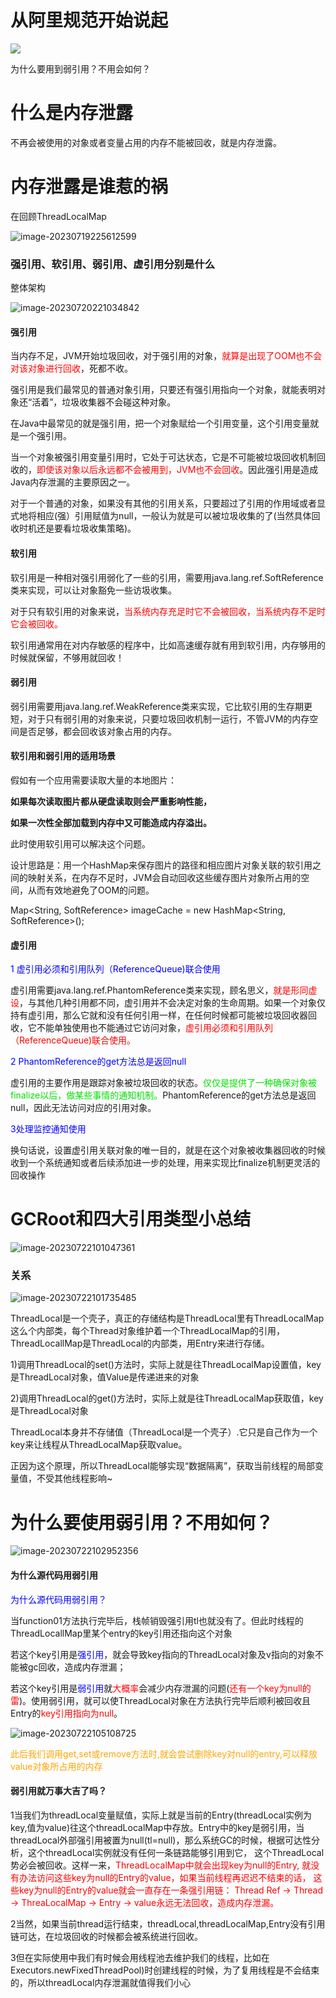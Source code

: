 # 从阿里规范开始说起

![](images/2.ThreadLocal阿里规范.png)

为什么要用到弱引用？不用会如何？

# 什么是内存泄露

不再会被使用的对象或者变量占用的内存不能被回收，就是内存泄露。

# 内存泄露是谁惹的祸

在回顾ThreadLocalMap

![image-20230719225612599](images/7.ThreadLocal回顾.png)

### 强引用、软引用、弱引用、虚引用分别是什么

整体架构

![image-20230720221034842](images/8.强软弱虚引用架构.png)

#### 强引用

当内存不足，JVM开始垃圾回收，对于强引用的对象，<font color = 'red'>就算是出现了OOM也不会对该对象进行回收</font>，死都不收。

强引用是我们最常见的普通对象引用，只要还有强引用指向一个对象，就能表明对象还“活着”，垃圾收集器不会碰这种对象。

在Java中最常见的就是强引用，把一个对象赋给一个引用变量，这个引用变量就是一个强引用。

当一个对象被强引用变量引用时，它处于可达状态，它是不可能被垃圾回收机制回收的，<font color = 'red'>即使该对象以后永远都不会被用到，JVM也不会回收</font>。因此强引用是造成Java内存泄漏的主要原因之一。

对于一个普通的对象，如果没有其他的引用关系，只要超过了引用的作用域或者显式地将相应(强）引用赋值为null，一般认为就是可以被垃圾收集的了(当然具体回收时机还是要看垃圾收集策略)。

#### 软引用

软引用是一种相对强引用弱化了一些的引用，需要用java.lang.ref.SoftReference类来实现，可以让对象豁免一些访圾收集。

对于只有软引用的对象来说，<font color = 'red'>当系统内存充足时它不会被回收，当系统内存不足时它会被回收。</font>

软引用通常用在对内存敏感的程序中，比如高速缓存就有用到软引用，内存够用的时候就保留，不够用就回收！

#### 弱引用

弱引用需要用java.lang.ref.WeakReference类来实现，它比软引用的生存期更短，对于只有弱引用的对象来说，只要垃圾回收机制一运行，不管JVM的内存空间是否足够，都会回收该对象占用的内存。

#### 软引用和弱引用的适用场景

假如有一个应用需要读取大量的本地图片：

**如果每次读取图片都从硬盘读取则会严重影响性能，**

**如果一次性全部加载到内存中又可能造成内存溢出。**

此时使用软引用可以解决这个问题。

设计思路是：用一个HashMap来保存图片的路径和相应图片对象关联的软引用之间的映射关系，在内存不足时，JVM会自动回收这些缓存图片对象所占用的空间，从而有效地避免了OOM的问题。

Map<String, SoftReference<Bitmap>> imageCache = new HashMap<String, SoftReference<Bitmap>>();

#### 虚引用

<font color = 'blue'>1 虚引用必须和引用队列（ReferenceQueue)联合使用</font>

虚引用需要java.lang.ref.PhantomReference类来实现，顾名思义，<font color = 'red'>就是形同虚设</font>，与其他几种引用都不同，虚引用并不会决定对象的生命周期。如果一个对象仅持有虚引用，那么它就和没有任何引用一样，在任何时候都可能被垃圾回收器回收，它不能单独使用也不能通过它访问对象，<font color = 'red'>虚引用必须和引用队列（ReferenceQueue)联合使用。</font>

<font color = 'blue'>2 PhantomReference的get方法总是返回null</font>

虚引用的主要作用是跟踪对象被垃圾回收的状态。<font color = 'gren'>仅仅是提供了一种确保对象被finalize以后，做某些事情的通知机制。</font>PhantomReference的get方法总是返回null，因此无法访问对应的引用对象。

<font color = 'blue'>3处理监控通知使用</font>

换句话说，设置虚引用关联对象的唯一目的，就是在这个对象被收集器回收的时候收到一个系统通知或者后续添加进一步的处理，用来实现比finalize机制更灵活的回收操作

# GCRoot和四大引用类型小总结

![image-20230722101047361](images/9.GCRoot和四大引用类型.png)

### 关系

![image-20230722101735485](images/10.关系.png)

ThreadLocal是一个壳子，真正的存储结构是ThreadLocal里有ThreadLocalMap这么个内部类，每个Thread对象维护着一个ThreadLocalMap的引用，ThreadLocallMap是ThreadLocal的内部类，用Entry来进行存储。

1)调用ThreadLocal的set()方法时，实际上就是往ThreadLocalMap设置值，key是ThreadLocal对象，值Value是传递进来的对象

2)调用ThreadLocal的get()方法时，实际上就是往ThreadLocalMap获取值，key是ThreadLocal对象

ThreadLocal本身并不存储值（ThreadLocal是一个壳子）.它只是自己作为一个key来让线程从ThreadLocalMap获取value。

正因为这个原理，所以ThreadLocal能够实现“数据隔离”，获取当前线程的局部变量值，不受其他线程影响~

# 为什么要使用弱引用？不用如何？

![image-20230722102952356](images/11.引用解析.png)

#### 为什么源代码用弱引用

<font color = 'blue'>为什么源代码用弱引用？</font>

当function01方法执行完毕后，栈帧销毁强引用tl也就没有了。但此时线程的ThreadLocallMap里某个entry的key引用还指向这个对象

若这个key引用是<font color = 'blue'>强引用</font>，就会导致key指向的ThreadLocal对象及v指向的对象不能被gc回收，造成内存泄漏；

若这个key引用是<font color = 'blue'>弱引用</font>就<font color = 'red'>大概率</font>会减少内存泄漏的问题(<font color = 'red'>还有一个key为null的雷</font>)。使用弱引用，就可以使ThreadLocal对象在方法执行完毕后顺利被回收且Entry的<font color = 'red'>key引用指向为null</font>。

![image-20230722105108725](images/12.内存回收.png)

<font color = 'orange'>此后我们调用get,set或remove方法时,就会尝试删除key对null的entry,可以释放value对象所占用的内存</font>

#### 弱引用就万事大吉了吗？

1当我们为threadLocal变量赋值，实际上就是当前的Entry(threadLocal实例为key,值为value)往这个threadLocalMap中存放。Entry中的key是弱引用，当threadLocal外部强引用被置为null(tl=null)，那么系统GC的时候，根据可达性分析，这个threadLocal实例就没有任何一条链路能够引用到它， 这个ThreadLocal势必会被回收。这样一来，<font color = 'red'>ThreadLocalMap中就会出现key为null的Entry, 就没有办法访问这些key为null的Entry的value，如果当前线程再迟迟不结束的话， 这些key为null的Entry的value就会一直存在一条强引用链： Thread Ref -> Thread -> ThreaLocalMap -> Entry -> value永远无法回收，造成内存泄漏。</font>

2当然，如果当前thread运行结束，threadLocal,threadLocalMap,Entry没有引用链可达，在垃圾回收的时候都会被系统进行回收。

3但在实际使用中我们有时候会用线程池去维护我们的线程，比如在Executors.newFixedThreadPool)时创建线程的时候，为了复用线程是不会结束的，所以threadLocal内存泄漏就值得我们小心







